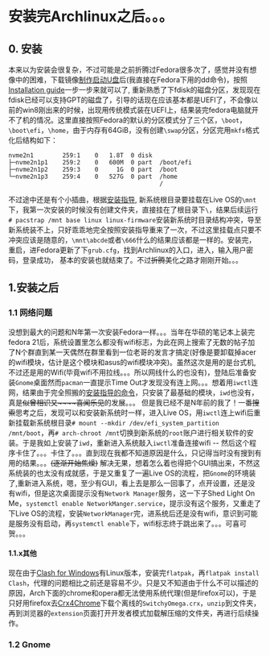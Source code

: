 # 安装完Archlinux之后。。。

## 0. 安装
本来以为安装会很复杂，不过可能是之前折腾过Fedora很多次了，感觉并没有想像中的困难，下载镜像[制作启动U盘](https://wiki.archlinux.org/title/USB_flash_installation_medium#Using_basic_command_line_utilities)后(我直接在Fedora下用的dd命令)，按照[Installation guide](https://wiki.archlinux.org/title/Installation_guide)一步一步来就可以了, 重新熟悉了下fdisk的磁盘分区，发现现在fdisk已经可以支持GPT的磁盘了，引导的话现在应该基本都是UEFI了，不会像以前的win8刚出来的时候，出现用传统模式装在UEFI上，结果装完fedora电脑就开不了机的情况。这里直接按照Fedora的默认的分区模式分了三个区，`\boot`，`\boot\efi`，`\home`，由于内存有64GiB，没有创建`\swap`分区，分区完用`mkfs`格式化后结构如下：
```
nvme2n1        259:1    0   1.8T  0 disk  
├─nvme2n1p1    259:2    0   600M  0 part  /boot/efi
├─nvme2n1p2    259:3    0     1G  0 part  /boot
└─nvme2n1p3    259:4    0   527G  0 part  /home
                                          /
```
不过途中还是有个小插曲，根据[安装指导](https://wiki.archlinux.org/title/Installation_guide#Mount_the_file_systems), 新系统根目录要挂载在Live OS的`\mnt`下，我第一次安装的时候没有创建文件夹，直接挂在了根目录下`\`，结果后续运行`# pacstrap /mnt base linux linux-firmware`安装新系统时目录结构冲突，导至新系统装不上，只好乖乖地完全按照安装指导重来了一次，不过这里挂载点只要不冲突应该是随意的，`\mnt\abcde`或者`\666`什么的结果应该都是一样的。安装完，重启，进Fedora更新了下`grub.cfg`，找到Archlinux的入口，进入，输入用户密码，登录成功，
基本的安装也就结束了。不过~~折腾~~美化之路才刚刚开始。。。

## 1.安装之后

### 1.1 网络问题
没想到最大的问题和N年第一次安装Fedora一样。。。当年在华硕的笔记本上装完fedora 21后，系统设置里怎么都没有wifi标志，为此在网上搜索了无数的帖子加了N个群直到某一天偶然在群里看到一位老哥的发言才搞定(好像是要卸载掉acer的wifi模块，估计是这个模块和asus的wifi模块冲突)。虽然这次是用的是台式机, 不过还是用的Wifi(毕竟wifi不用拉线。。。所以网线什么的也没有)，登陆后准备安装`Gnome`桌面然而`pacman`一直提示Time Out才发现没有连上网。。。想着用`iwctl`连网，结果由于完全照搬的[安装指导的命令](https://wiki.archlinux.org/title/Installation_guide#Install_essential_packages)，只安装了最基础的模块，`iwd`也没有，真是~~似曾相识又~~~~喜闻乐见~~的发展。。。
但是我已经不是N年前的我了！一番~~搜索~~思考之后，发现可以和安装新系统时一样，进入Live OS，用`iwctl`连上wifi后重新挂载新系统根目录`# mount --mkdir /dev/efi_system_partition /mnt/boot`，再`# arch-chroot /mnt`切换到新系统的`root`账户进行相关软件的安装。于是我如上安装了`iwd`，重新进入系统敲入`iwctl`准备连接wifi -- 
然后这个程序卡住了。。。卡住了。。。直到现在我都不知道原因是什么，只记得当时没有搜到有用的结果。。。~~(逐渐开始焦燥)~~
解决无果，想着怎么着也得把个GUI搞出来，不然这系统装的也太没有成就感，于是又重复了一遍Live OS的流程，把`Gnome`的环境装了,重新进入系统，嗯，至少有GUI，看上去是那么一回事了，点开设置，还是没有wifi，但是这次桌面提示没有`Network Manager`服务，这一下子Shed Light On Me，`systemctl enable NetworkManger.service`，提示没有这个服务，又重走了下Live OS的流程，安装`NetworkManager`完，进系统后还是没有wifi，意识到可能是服务没有启动，再`systemctl enable`下，wifi标志终于跳出来了。。。可喜可贺。。。

#### 1.1.x其他

现在由于[Clash for Windows](https://docs.cfw.lbyczf.com/)有Linux版本，安装完`flatpak`，再`flatpak install Clash`，代理的问题相比之前还是容易不少。只是又不知道由于什么不可以描述的原因，Arch下面的chrome和opera都无法使用系统代理(但是firefox可以)，于是只好用firefox去[Crx4Chrome](https://www.crx4chrome.com)下载个离线的`SwitchyOmega.crx`，`unzip`到文件夹，再到浏览器的`extension`页面打开开发者模式加载解压缩的文件夹，再进行后续操作。


### 1.2 Gnome